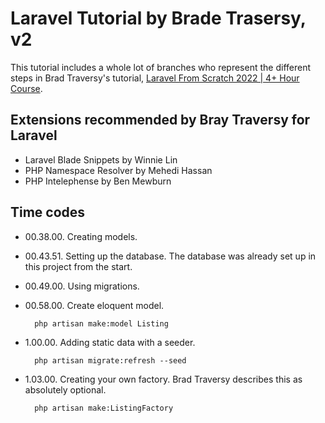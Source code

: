 # Laravel Tutorial by Brade Trasersy, v2

This tutorial includes a whole lot of branches who represent the different steps in Brad Traversy's tutorial, [Laravel From Scratch 2022 | 4+ Hour Course](https://www.youtube.com/watch?v=MYyJ4PuL4pY).

## Extensions recommended by Bray Traversy for Laravel

- Laravel Blade Snippets by Winnie Lin
- PHP Namespace Resolver by Mehedi Hassan
- PHP Intelephense by Ben Mewburn

## Time codes

- 00.38.00. Creating models.
- 00.43.51. Setting up the database. The database was already set up in this project from the start.
- 00.49.00. Using migrations.
- 00.58.00. Create eloquent model.

        php artisan make:model Listing

- 1.00.00. Adding static data with a seeder.

        php artisan migrate:refresh --seed

- 1.03.00. Creating your own factory. Brad Traversy describes this as absolutely optional.

        php artisan make:ListingFactory

